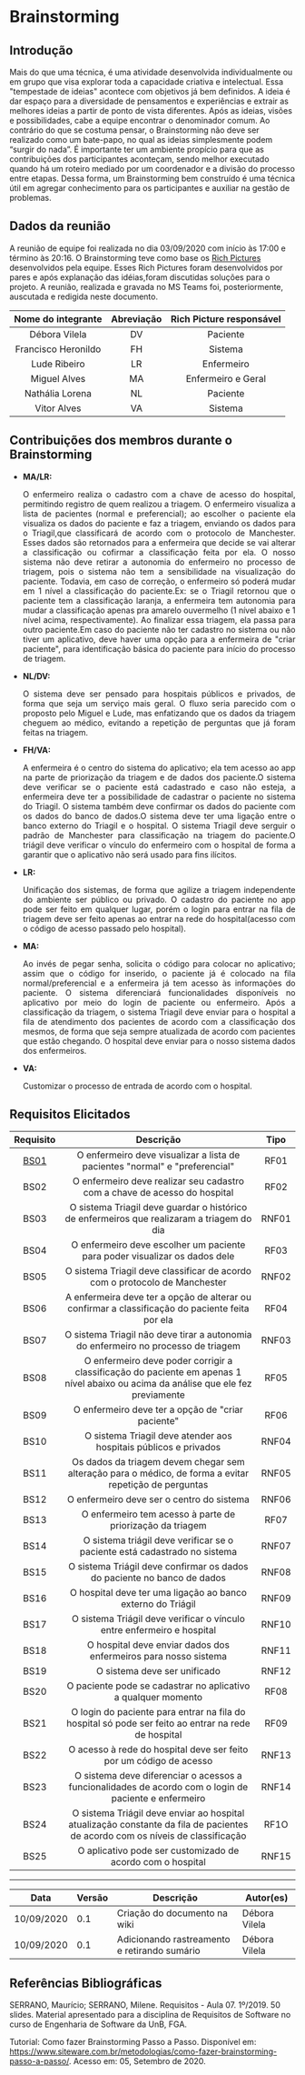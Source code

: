 # Brainstorming

## Introdução

Mais do que uma técnica, é uma atividade desenvolvida individualmente ou em grupo que visa explorar toda a capacidade criativa e intelectual. Essa "tempestade de ideias" acontece com objetivos já bem definidos. A ideia é dar espaço para a diversidade de pensamentos e experiências e extrair as melhores ideias a partir de ponto de vista diferentes. Após as ideias, visões e possibilidades, cabe a equipe encontrar o denominador comum. Ao contrário do que se costuma pensar, o Brainstorming não deve ser realizado como um bate-papo, no qual as ideias simplesmente podem “surgir do nada”. É importante ter um ambiente propício para que as contribuições dos participantes aconteçam, sendo melhor executado quando há um roteiro mediado por um coordenador e a divisão do processo entre etapas. Dessa forma, um Brainstorming bem construído é uma técnica útil em agregar conhecimento para os participantes e auxiliar na gestão de problemas.

## Dados da reunião

A reunião de equipe foi realizada no dia 03/09/2020 com início às 17:00 e término às 20:16. O Brainstorming teve como base os [Rich Pictures](https://unbarqdsw.github.io/2020.1_G1_Triagil/base/requisitos/pre-rastriabilidade/rp/) desenvolvidos pela equipe. Esses Rich Pictures foram desenvolvidos por pares e após explanação das idéias,foram discutidas soluções para o projeto. A reunião, realizada e gravada no MS Teams foi, posteriormente, auscutada e redigida neste documento.</p>

  |Nome do integrante|Abreviação| Rich Picture responsável|
  |:--:|:----:|:----:|
  |Débora Vilela|DV|Paciente|
  |Francisco Heronildo|FH| Sistema|
  |Lude Ribeiro|LR|Enfermeiro|
  |Miguel Alves|MA|Enfermeiro e Geral|
  |Nathália Lorena|NL|Paciente|
  |Vitor Alves|VA|Sistema|

## Contribuições dos membros durante o Brainstorming

* **MA/LR:** <p align="justify">O enfermeiro realiza o cadastro com a chave de acesso do hospital, permitindo registro de quem realizou a triagem. O enfermeiro visualiza a lista de pacientes (normal e preferencial); ao escolher o paciente ela visualiza os dados do paciente e faz a triagem, enviando os dados para o Triagil,que classificará de acordo com o protocolo de Manchester. Esses dados são retornados para a enfermeira que decide se vai alterar a classificação ou cofirmar a classificação feita por ela. O nosso sistema não deve retirar a autonomia do enfermeiro no processo de triagem, pois o sistema não tem a sensibilidade na visualização do paciente. Todavia, em caso de correção, o enfermeiro só poderá mudar em 1 nível a classificação do paciente.Ex: se o Triagil retornou que o paciente tem a classificação laranja, a enfermeira tem autonomia para mudar a classificação apenas pra amarelo ouvermelho (1 nível abaixo e 1 nível acima, respectivamente). Ao finalizar essa triagem, ela passa para outro paciente.Em caso do paciente não ter cadastro no sistema ou não tiver um aplicativo, deve haver uma opção para a enfermeira de "criar paciente", para identificação básica do paciente para início do processo de triagem.</p>

* **NL/DV:** <p align="justify">O sistema deve ser pensado para hospitais públicos e privados, de forma que seja um serviço mais geral. O fluxo seria parecido com o proposto pelo Miguel e Lude, mas enfatizando que os dados da triagem cheguem ao médico, evitando a repetição de perguntas que já foram feitas na triagem.</P>

* **FH/VA:** <p align="justify"> A enfermeira é o centro do sistema do aplicativo; ela tem acesso ao app na parte de priorização da triagem e de dados dos paciente.O sistema deve verificar se o paciente está cadastrado e caso não esteja, a enfermeira deve ter a possibilidade de cadastrar o paciente no sistema do Triagil. O sistema também deve confirmar os dados do paciente com os dados do banco de dados.O sistema deve ter uma ligação entre o banco externo do Triagil e o hospital. O sistema Triagil deve serguir o padrão de Manchester para classificação
na triagem do paciente.O triágil deve verificar o vínculo do enfermeiro com o hospital de forma a garantir que o aplicativo não será usado para fins ilícitos.</p>

* **LR:** <p align="justify">Unificação dos sistemas, de forma que agilize a triagem independente do ambiente ser público ou privado.
O cadastro do paciente no app pode ser feito em qualquer lugar, porém o login para entrar na fila de triagem deve ser feito apenas ao entrar na rede do hospital(acesso com o código de acesso passado pelo hospital).</p>

* **MA:** <p align="justify">Ao invés de pegar senha, solicita o código para colocar no aplicativo; assim que o código for inserido, o paciente já é colocado na fila normal/preferencial e a enfermeira já tem acesso às informações do paciente.
O sistema diferenciará funcionalidades disponíveis no aplicativo por meio do login de paciente ou enfermeiro.
Após a classificação da triagem, o sistema Triagil deve enviar para o hospital a fila de atendimento dos pacientes de acordo com a classificação dos mesmos, de forma que seja sempre atualizada de acordo com pacientes que estão chegando.
O hospital deve enviar para o nosso sistema dados dos enfermeiros.</p>

* **VA:** <p align="justify">Customizar o processo de entrada de acordo com o hospital.</p>

## Requisitos Elicitados

|Requisito|Descrição| Tipo|
|:--:|:----:|:----:|
|[BS01](#bs01)|O enfermeiro deve visualizar a lista de pacientes "normal" e "preferencial"| RF01|
|BS02|O enfermeiro deve realizar seu cadastro com a chave de acesso do hospital| RF02|
|BS03|O sistema Triagil deve guardar o histórico de enfermeiros que realizaram a triagem do dia| RNF01|
|BS04|O enfermeiro deve escolher um paciente para poder visualizar os dados dele| RF03|
|BS05|O sistema Triagil deve classificar de acordo com o protocolo de Manchester| RNF02|
|BS06|A enfermeira deve ter a opção de alterar ou confirmar a classificação do paciente feita por ela| RF04|
|BS07|O sistema Triagil não deve tirar a autonomia do enfermeiro no processo de triagem| RNF03|
|BS08|O enfermeiro deve poder corrigir a classificação do paciente em apenas 1 nível abaixo ou acima da análise que ele fez previamente| RF05|
|BS09|O enfermeiro deve ter a opção de "criar paciente"|RF06|
|BS10|O sistema Triagil deve atender aos hospitais públicos e privados|RNF04|
|BS11|Os dados da triagem devem chegar sem alteração para o médico, de forma a evitar repetição de perguntas|RNF05|
|BS12|O enfermeiro deve ser o centro do sistema|RNF06|
|BS13|O enfermeiro tem acesso à parte de priorização da triagem|RF07|
|BS14|O sistema triágil deve verificar se o paciente está cadastrado no sistema|RNF07|
|BS15|O sistema Triágil deve confirmar os dados do paciente no banco de dados|RNF08|
|BS16|O hospital deve ter uma ligação ao banco externo do Triágil|RNF09|
|BS17|O sistema Triágil deve verificar o vínculo entre enfermeiro e hospital|RNF10|
|BS18|O hospital deve enviar dados dos enfermeiros para nosso sistema|RNF11|
|BS19|O sistema deve ser unificado|RNF12|
|BS20|O paciente pode se cadastrar no aplicativo a qualquer momento|RF08|
|BS21|O login do paciente para entrar na fila do hospital só pode ser feito ao entrar na rede de hospital|RF09|
|BS22|O acesso à rede do hospital deve ser feito por um código de acesso|RNF13|
|BS23|O sistema deve diferenciar o acessos a funcionalidades de acordo com o login de paciente e enfermeiro|RNF14|
|BS24|O sistema Triágil deve enviar ao hospital atualização constante da fila de pacientes de acordo com os níveis de classificação|RF1O|
|BS25|O aplicativo pode ser customizado de acordo com o hospital|RNF15|

---

|Data | Versão | Descrição | Autor(es) |
| --- | --- | --- | --- |
| 10/09/2020 | 0.1 | Criação do documento na wiki  | Débora Vilela |
| 10/09/2020 | 0.1 | Adicionando rastreamento e retirando sumário  | Débora Vilela |

## Referências Bibliográficas

SERRANO, Maurício; SERRANO, Milene. Requisitos - Aula 07. 1º/2019. 50 slides. Material apresentado para a disciplina de Requisitos de Software no curso de Engenharia de Software da UnB, FGA.

Tutorial: Como fazer Brainstorming Passo a Passo. Disponível em: <https://www.siteware.com.br/metodologias/como-fazer-brainstorming-passo-a-passo/>. Acesso em: 05, Setembro de 2020.

